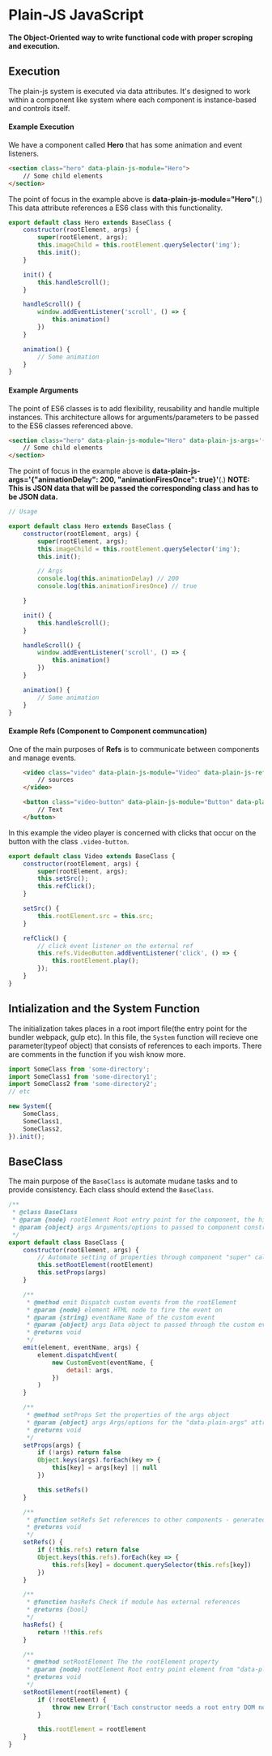 # Plain-JS JavaScript
**The Object-Oriented way to write functional code with proper scroping and execution.**

## Execution
The plain-js system is executed via data attributes. It's designed to work within a component like system where each component is instance-based and controls itself.

#### Example Execution
We have a component called **Hero** that has some animation and event listeners.

```html
<section class="hero" data-plain-js-module="Hero">
    // Some child elements
</section>
```
The point of focus in the example above is **data-plain-js-module="Hero"**(.) This data attribute references a ES6 class with this functionality.
```javascript
export default class Hero extends BaseClass {
    constructor(rootElement, args) {
        super(rootElement, args);
        this.imageChild = this.rootElement.querySelector('img');
        this.init();
    }

    init() {
        this.handleScroll();
    }

    handleScroll() {
        window.addEventListener('scroll', () => {
            this.animation()
        })
    }

    animation() {
        // Some animation
    }
}
```

#### Example Arguments
The point of ES6 classes is to add flexibility, reusability and handle multiple instances. This architecture allows for arguments/parameters to be passed to the ES6 classes referenced above.
```html
<section class="hero" data-plain-js-module="Hero" data-plain-js-args='{"animationDelay": 200, "animationFiresOnce": true}'>
    // Some child elements
</section>
```
The point of focus in the example above is **data-plain-js-args='{"animationDelay": 200, "animationFiresOnce": true}'**(.) **NOTE: This is JSON data that will be passed the corresponding class and has to be JSON data.**
```javascript
// Usage

export default class Hero extends BaseClass {
    constructor(rootElement, args) {
        super(rootElement, args);
        this.imageChild = this.rootElement.querySelector('img');
        this.init();

        // Args
        console.log(this.animationDelay) // 200
        console.log(this.animationFiresOnce) // true

    }

    init() {
        this.handleScroll();
    }

    handleScroll() {
        window.addEventListener('scroll', () => {
            this.animation()
        })
    }

    animation() {
        // Some animation
    }
}
```

#### Example Refs (Component to Component communcation)
One of the main purposes of **Refs** is to communicate between components and manage events.

```html
    <video class="video" data-plain-js-module="Video" data-plain-js-refs='{"VideoButton":".video-button"}' data-plain-js-args='{"src":"http://clips.vorwaerts-gmbh.de/VfE_html5.mp4"}'>
        // sources
    </video>

    <button class="video-button" data-plain-js-module="Button" data-plain-js-args='{"name":"Button", "title": "Play Video"}'>
        // Text
    </button>

```

In this example the video player is concerned with clicks that occur on the button with the class `.video-button`.

```javascript
export default class Video extends BaseClass {
    constructor(rootElement, args) {
        super(rootElement, args);
        this.setSrc();
        this.refClick();
    }

    setSrc() {
        this.rootElement.src = this.src;
    }

    refClick() {
        // click event listener on the external ref
        this.refs.VideoButton.addEventListener('click', () => {
            this.rootElement.play();
        });
    }
}
```

## Intialization and the System Function
The initialization takes places in a root import file(the entry point for the bundler webpack, gulp etc). In this file, the `System` function will recieve one parameter(typeof object) that consists of references to each imports. There are comments in the function if you wish know more.

```javascript
import SomeClass from 'some-directory';
import SomeClass1 from 'some-directory1';
import SomeClass2 from 'some-directory2';
// etc

new System({
    SomeClass,
    SomeClass1,
    SomeClass2,
}).init();

```



## BaseClass
The main purpose of the `BaseClass` is automate mudane tasks and to provide consistency. Each class should extend the `BaseClass`.
```javascript
/**
 * @class BaseClass
 * @param {node} rootElement Root entry point for the component, the highest html element wrapper => The html element that has the "data-plain-module" attribute
 * @param {object} args Arguments/options to passed to component constructor => "data-plain-args" attribute
 */
export default class BaseClass {
    constructor(rootElement, args) {
        // Automate setting of properties through component "super" call
        this.setRootElement(rootElement)
        this.setProps(args)
    }

    /**
     * @method emit Dispatch custom events from the rootElement
     * @param {node} element HTML node to fire the event on
     * @param {string} eventName Name of the custom event
     * @param {object} args Data object to passed through the custom event => accessed on the listener at "event.detail"
     * @returns void
     */
    emit(element, eventName, args) {
        element.dispatchEvent(
            new CustomEvent(eventName, {
                detail: args,
            })
        )
    }

    /**
     * @method setProps Set the properties of the args object
     * @param {object} args Args/options for the "data-plain-args" attribute
     * @returns void
     */
    setProps(args) {
        if (!args) return false
        Object.keys(args).forEach(key => {
            this[key] = args[key] || null
        })

        this.setRefs()
    }

    /**
     * @function setRefs Set references to other components - generated from an html attribute "data-plain-refs" accepts valid JSON
     * @returns void
     */
    setRefs() {
        if (!this.refs) return false
        Object.keys(this.refs).forEach(key => {
            this.refs[key] = document.querySelector(this.refs[key])
        })
    }

    /**
     * @function hasRefs Check if module has external references
     * @returns {bool}
     */
    hasRefs() {
        return !!this.refs
    }

    /**
     * @method setRootElement The the rootElement property
     * @param {node} rootElement Root entry point element from "data-plain-module" attribute
     * @returns void
     */
    setRootElement(rootElement) {
        if (!rootElement) {
            throw new Error('Each constructor needs a root entry DOM node')
        }

        this.rootElement = rootElement
    }
}

```
